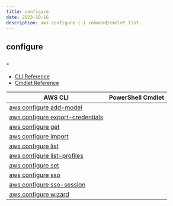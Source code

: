 ```yaml
---
title: configure
date: 2023-10-16
description: aws configure (-) command/cmdlet list.
---
```


## configure

### -

* [CLI Reference](https://awscli.amazonaws.com/v2/documentation/api/latest/reference/configure/index.html)
* [Cmdlet Reference](https://docs.aws.amazon.com/powershell/latest/reference/items/Shell_Configuration_cmdlets.html)

|AWS CLI|PowerShell Cmdlet|
|----|----|
|[aws configure add-model](https://awscli.amazonaws.com/v2/documentation/api/latest/reference/configure/add-model.html)||
|[aws configure export-credentials](https://awscli.amazonaws.com/v2/documentation/api/latest/reference/configure/export-credentials.html)||
|[aws configure get](https://awscli.amazonaws.com/v2/documentation/api/latest/reference/configure/get.html)||
|[aws configure import](https://awscli.amazonaws.com/v2/documentation/api/latest/reference/configure/import.html)||
|[aws configure list](https://awscli.amazonaws.com/v2/documentation/api/latest/reference/configure/list.html)||
|[aws configure list-profiles](https://awscli.amazonaws.com/v2/documentation/api/latest/reference/configure/list-profiles.html)||
|[aws configure set](https://awscli.amazonaws.com/v2/documentation/api/latest/reference/configure/set.html)||
|[aws configure sso](https://awscli.amazonaws.com/v2/documentation/api/latest/reference/configure/sso.html)||
|[aws configure sso-session](https://awscli.amazonaws.com/v2/documentation/api/latest/reference/configure/sso-session.html)||
|[aws configure wizard](https://awscli.amazonaws.com/v2/documentation/api/latest/reference/configure/wizard.html)||

